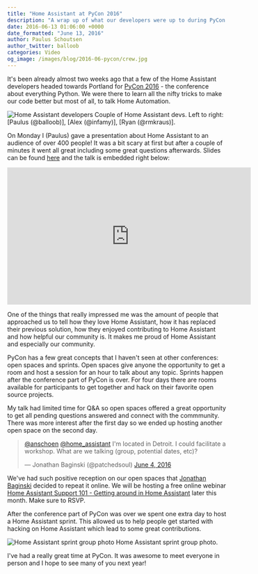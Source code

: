 ```yaml
---
title: "Home Assistant at PyCon 2016"
description: "A wrap up of what our developers were up to during PyCon 2016."
date: 2016-06-13 01:06:00 +0000
date_formatted: "June 13, 2016"
author: Paulus Schoutsen
author_twitter: balloob
categories: Video
og_image: /images/blog/2016-06-pycon/crew.jpg
---
```


It's been already almost two weeks ago that a few of the Home Assistant developers headed towards Portland for [PyCon 2016] - the conference about everything Python. We were there to learn all the nifty tricks to make our code better but most of all, to talk Home Automation.

<p class='img'>
  <img src='/images/blog/2016-06-pycon/crew.jpg' alt='Home Assistant developers' />
  Couple of Home Assistant devs. Left to right: [Paulus (@balloob)], [Alex (@infamy)], [Ryan (@rmkraus)].
</p>

On Monday I (Paulus) gave a presentation about Home Assistant to an audience of over 400 people! It was a bit scary at first but after a couple of minutes it went all great including some great questions afterwards. Slides can be found [here][slides] and the talk is embedded right below:

<div class='videoWrapper'>
<iframe width="560" height="315" src="https://www.youtube.com/embed/UhccJacWhdM" frameborder="0" allowfullscreen></iframe>
</div>

One of the things that really impressed me was the amount of people that approached us to tell how they love Home Assistant, how it has replaced their previous solution, how they enjoyed contributing to Home Assistant and how helpful our community is. It makes me proud of Home Assistant and especially our community.

<!--more-->
PyCon has a few great concepts that I haven't seen at other conferences: open spaces and sprints. Open spaces give anyone the opportunity to get a room and host a session for an hour to talk about any topic. Sprints happen after the conference part of PyCon is over. For four days there are rooms available for participants to get together and hack on their favorite open source projects.

My talk had limited time for Q&A so open spaces offered a great opportunity to get all pending questions answered and connect with the commmunity. There was more interest after the first day so we ended up hosting another open space on the second day.

<blockquote markdown="0" class="twitter-tweet" data-lang="en"><p lang="en" dir="ltr"><a href="https://twitter.com/anschoen">@anschoen</a> <a href="https://twitter.com/home_assistant">@home_assistant</a> I&#39;m located in Detroit. I could facilitate a workshop. What are we talking (group, potential dates, etc)?</p>&mdash; Jonathan Baginski (@patchedsoul) <a href="https://twitter.com/jbags81/status/739057625636167680">June 4, 2016</a></blockquote>

We've had such positive reception on our open spaces that [Jonathan Baginski][@patchedsoul] decided to repeat it online. We will be hosting a free online webinar [Home Assistant Support 101 - Getting around in Home Assistant][webinar] later this month. Make sure to RSVP.

After the conference part of PyCon was over we spent one extra day to host a Home Assistant sprint. This allowed us to help people get started with hacking on Home Assistant which lead to some great contributions.

<p class='img'>
  <img src='/images/blog/2016-06-pycon/sprint.jpg' alt='Home Assistant sprint group photo' />
  Home Assistant sprint group photo.
</p>

I've had a really great time at PyCon. It was awesome to meet everyone in person and I hope to see many of you next year!

[PyCon 2016]: https://us.pycon.org/2016/
[Paulus (@balloob)]: https://github.com/balloob/
[Alex (@infamy)]: https://github.com/infamy/
[Ryan (@rmkraus)]: https://github.com/rmkraus/
[@patchedsoul]: https://github.com/patchedsoul/
[slides]: https://docs.google.com/presentation/d/1F1pGOoSf0dD79Dl5dgys0ll7xiuIA4XiQeNeJ-xlqMg/edit
[webinar]: https://www.eventbrite.com/e/home-assistant-support-101-getting-around-in-home-assistant-tickets-25943868810
